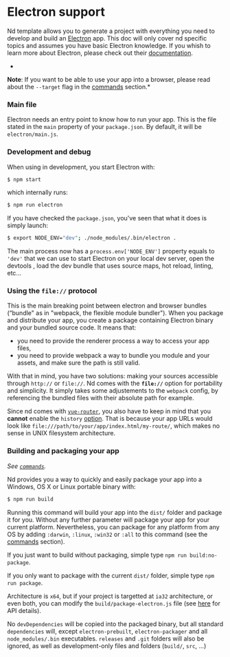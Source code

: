 # Electron support

Nd template allows you to generate a project with everything you need to develop and build an [Electron](http://electron.atom.io/) app. This doc will only cover nd specific topics and assumes you have basic Electron knowledge. If you whish to learn more about Electron, please check out their [documentation](http://electron.atom.io/docs/).

*
**Note**: If you want to be able to use your app into a browser, please read about the `--target` flag in the [commands](commands.md) section.*

### Main file

Electron needs an entry point to know how to run your app. This is the file stated in the `main` property of your `package.json`. By default, it will be `electron/main.js`.

### Development and debug

When using in development, you start Electron with:

```bash
$ npm start
```

which internally runs:

```bash
$ npm run electron
```

If you have checked the `package.json`, you've seen that what it does is simply launch:

```bash
$ export NODE_ENV="dev"; ./node_modules/.bin/electron .
```

The main process now has a `process.env['NODE_ENV']` property equals to `'dev'` that we can use to start Electron on your local dev server, open the devtools , load the dev bundle that uses source maps, hot reload, linting, etc...

### Using the `file://` protocol

This is the main breaking point between electron and browser bundles (“bundle" as in "webpack, the flexible module bundler"). When you package and distribute your app, you create a package containing Electron binary and your bundled source code. It means that:

- you need to provide the renderer process a way to access your app files,
- you need to provide webpack a way to bundle you module and your assets, and make sure the path is still valid.

With that in mind, you have two solutions: making your sources accessible through `http://` or `file://`. Nd comes with the **`file://`** option for portability and simplicity. It simply takes some adjustements to the `webpack` config, by referencing the bundled files with their absolute path for example.

Since nd comes with [`vue-router`](http://router.vuejs.org/en/index.html), you also have to keep in mind that you **cannot** enable the `history` [option](http://router.vuejs.org/en/options.html). That is because your app URLs would look like `file:///path/to/your/app/index.html/my-route/`, which makes no sense in UNIX filesystem architecture.

### Building and packaging your app

*See [`commands`](commands.md).*

Nd provides you a way to quickly and easily package your app into a Windows, OS X or Linux portable binary with:

```bash
$ npm run build
```

Running this command will build your app into the `dist/` folder and package it for you. Without any further parameter will package your app for your current platform. Nevertheless, you can package for any platform from any OS by adding `:darwin`, `:linux`, `:win32` or `:all` to this command (see the [commands](commands.md) section).

If you just want to build without packaging, simple type `npm run build:no-package`.

If you only want to package with the current `dist/` folder, simple type `npm run package`.

Architecture is `x64`, but if your project is targetted at `ia32` architecture, or even both, you can modify the `build/package-electron.js` file (see [here](https://github.com/electron-userland/electron-packager/blob/master/docs/api.md#arch) for API details).

No `devDependencies` will be copied into the packaged binary, but all standard `dependencies` will, except `electron-prebuilt`, `electron-packager` and all `node_modules/.bin` executables. `releases` and `.git` folders will also be ignored, as well as development-only files and folders (`build/`, `src`, ...)

